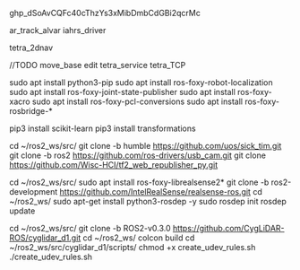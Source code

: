 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

ar_track_alvar
iahrs_driver

tetra_2dnav

//TODO move_base edit
tetra_service
tetra_TCP

sudo apt install python3-pip
sudo apt install ros-foxy-robot-localization
sudo apt install ros-foxy-joint-state-publisher
sudo apt install ros-foxy-xacro
sudo apt install ros-foxy-pcl-conversions
sudo apt install ros-foxy-rosbridge-*

pip3 install scikit-learn
pip3 install transformations

cd ~/ros2_ws/src/
git clone -b humble https://github.com/uos/sick_tim.git
git clone -b ros2 https://github.com/ros-drivers/usb_cam.git
git clone https://github.com/Wisc-HCI/tf2_web_republisher_py.git

cd ~/ros2_ws/src/
sudo apt install ros-foxy-librealsense2*
git clone -b ros2-development https://github.com/IntelRealSense/realsense-ros.git
cd ~/ros2_ws/
sudo apt-get install python3-rosdep -y
sudo rosdep init
rosdep update

cd ~/ros2_ws/src/
git clone -b ROS2-v0.3.0 https://github.com/CygLiDAR-ROS/cyglidar_d1.git
cd ~/ros2_ws/
colcon build
cd ~/ros2_ws/src/cyglidar_d1/scripts/
chmod +x create_udev_rules.sh
./create_udev_rules.sh